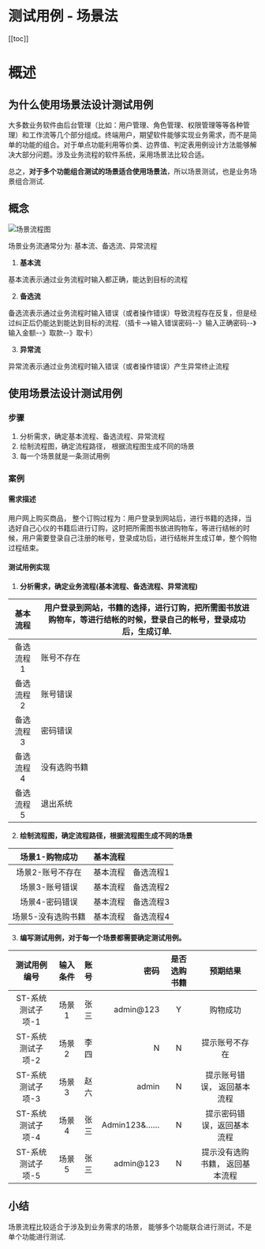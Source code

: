# 测试用例 - 场景法

[[toc]]

# 概述

## 为什么使用场景法设计测试用例

大多数业务软件由后台管理（比如：用户管理、角色管理、权限管理等等各种管理）和工作流等几个部分组成。终端用户，期望软件能够实现业务需求，而不是简单的功能的组合。对于单点功能利用等价类、边界值、判定表用例设计方法能够解决大部分问题。涉及业务流程的软件系统，采用场景法比较合适。

总之，**对于多个功能组合测试的场景适合使用场景法**，所以场景测试，也是业务场景组合测试. 

## 概念

![场景流程图](/images/scense.png) 

场景业务流通常分为: 基本流、备选流、异常流程

1. **基本流**

基本流表示通过业务流程时输入都正确，能达到目标的流程

2. **备选流**

备选流表示通过业务流程时输入错误（或者操作错误）导致流程存在反复，但是经过纠正后仍能达到能达到目标的流程.（插卡-->输入错误密码--》输入正确密码--》输入金额--》取款--》取卡）

3. **异常流**

异常流表示通过业务流程时输入错误（或者操作错误）产生异常终止流程 

## 使用场景法设计测试用例

### 步骤

1. 分析需求，确定基本流程、备选流程、异常流程
2. 绘制流程图，确定流程路径， 根据流程图生成不同的场景
3. 每一个场景就是一条测试用例

### 案例

#### 需求描述

用户网上购买商品， 整个订购过程为：用户登录到网站后，进行书籍的选择，当选好自己心仪的书籍后进行订购，这时把所需图书放进购物车，等进行结帐的时候，用户需要登录自己注册的帐号，登录成功后，进行结帐并生成订单，整个购物过程结束。

#### 测试用例实现

1. **分析需求，确定业务流程(基本流程、备选流程、异常流程)**

| 基本流程  | 用户登录到网站，书籍的选择，进行订购，把所需图书放进购物车，等进行结帐的时候，登录自己的帐号，登录成功后，生成订单. |
| :-------: | ------------------------------------------------------------ |
| 备选流程1 | 账号不存在                                                   |
| 备选流程2 | 账号错误                                                     |
| 备选流程3 | 密码错误                                                     |
| 备选流程4 | 没有选购书籍                                                 |
| 备选流程5 | 退出系统                                                     |

2. **绘制流程图，确定流程路径，根据流程图生成不同的场景**

|   场景1-购物成功   | 基本流程 |           |
| :----------------: | :------: | :-------: |
|  场景2-账号不存在  | 基本流程 | 备选流程1 |
|   场景3-账号错误   | 基本流程 | 备选流程2 |
|   场景4-密码错误   | 基本流程 | 备选流程3 |
| 场景5-没有选购书籍 | 基本流程 | 备选流程4 |

3. **编写测试用例，对于每一个场景都需要确定测试用例。**

|   测试用例编号    | 输入条件 | 账号 |        密码 | 是否选购书籍 |            预期结果            |
| :---------------: | :------: | :--: | ----------: | :----------: | :----------------------------: |
| ST-系统测试子项-1 |  场景1   | 张三 |   admin@123 |      Y       |            购物成功            |
| ST-系统测试子项-2 |  场景2   | 李四 |           N |      N       |         提示账号不存在         |
| ST-系统测试子项-3 |  场景3   | 赵六 |       admin |      N       |   提示账号错误， 返回基本流程   |
| ST-系统测试子项-4 |  场景4   | 张三 | Admin123&…… |      N       |   提示密码错误，返回基本流程    |
| ST-系统测试子项-5 |  场景5   | 张三 |   admin@123 |      N       | 提示没有选购书籍， 返回基本流程 |

## 小结

场景流程比较适合于涉及到业务需求的场景， 能够多个功能联合进行测试，不是单个功能进行测试.

